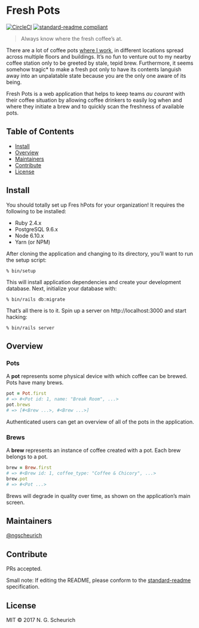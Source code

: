 # Fresh Pots

[![CircleCI](https://img.shields.io/circleci/token/51e5f2f8960c15238f155521f40ad1d9d9808ca5/project/ngscheurich/fresh_pots/master.svg)](https://circleci.com/gh/ngscheurich/fresh_pots)
[![standard-readme compliant](https://img.shields.io/badge/standard--readme-OK-green.svg?style=flat)](https://github.com/RichardLitt/standard-readme)

> Always know where the fresh coffee’s at.

There are a lot of coffee pots [where I work](http://theadvocate.com), in
different locations spread across multiple floors and buildings. It’s no fun to
venture out to my nearby coffee station only to be greeted by stale, tepid
brew. Furthermore, it seems somehow tragic* to make a fresh pot only to have
its contents languish away into an unpalatable state because you are the only
one aware of its being.

Fresh Pots is a web application that helps to keep teams *au courant* with
their coffee situation by allowing coffee drinkers to easily log when and where
they initiate a brew and to quickly scan the freshness of available pots.

## Table of Contents

* [Install](#install)
* [Overview](#overview)
* [Maintainers](#maintainers)
* [Contribute](#contribute)
* [License](#license)

## Install

You should totally set up Fres hPots for your organization! It requires the
following to be installed:

* Ruby 2.4.x
* PostgreSQL 9.6.x
* Node 6.10.x
* Yarn (or NPM)

After cloning the application and changing to its directory, you’ll want to run
the setup script:

```
% bin/setup
```

This will install application dependencies and create your development
database. Next, initialize your database with:

```
% bin/rails db:migrate
```

That’s all there is to it. Spin up a server on http://localhost:3000 and start
hacking:

```
% bin/rails server
```

## Overview

### Pots

A **pot** represents some physical device with which coffee can be brewed. Pots
have many brews.

```ruby
pot = Pot.first
# => #<Pot id: 1, name: "Break Room", ...>
pot.brews
# => [#<Brew ...>, #<Brew ...>]
```

Authenticated users can get an overview of all of the pots in the application.

### Brews

A **brew** represents an instance of coffee created with a pot. Each brew
belongs to a pot.

```ruby
brew = Brew.first
# => #<Brew id: 1, coffee_type: "Coffee & Chicory", ...>
brew.pot
# => #<Pot ...>
```

Brews will degrade in quality over time, as shown on the application’s main
screen.


## Maintainers

[@ngscheurich](https://github.com/ngscheurich)

## Contribute

PRs accepted.

Small note: If editing the README, please conform to the
[standard-readme](https://github.com/RichardLitt/standard-readme)
specification.

## License

MIT © 2017 N. G. Scheurich
